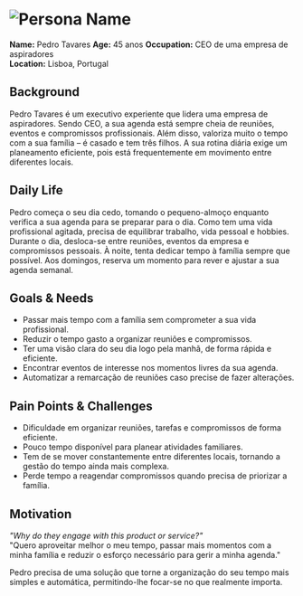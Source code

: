 # ![Persona Name](persona1.jpeg)  
**Name:** Pedro Tavares 
**Age:** 45 anos 
**Occupation:** CEO de uma empresa de aspiradores  
**Location:** Lisboa, Portugal  

## Background  
Pedro Tavares é um executivo experiente que lidera uma empresa de aspiradores. Sendo CEO, a sua agenda está sempre cheia de reuniões, eventos e compromissos profissionais. Além disso, valoriza muito o tempo com a sua família – é casado e tem três filhos. A sua rotina diária exige um planeamento eficiente, pois está frequentemente em movimento entre diferentes locais.  

## Daily Life  
Pedro começa o seu dia cedo, tomando o pequeno-almoço enquanto verifica a sua agenda para se preparar para o dia. Como tem uma vida profissional agitada, precisa de equilibrar trabalho, vida pessoal e hobbies. Durante o dia, desloca-se entre reuniões, eventos da empresa e compromissos pessoais. À noite, tenta dedicar tempo à família sempre que possível. Aos domingos, reserva um momento para rever e ajustar a sua agenda semanal.  

## Goals & Needs  
- Passar mais tempo com a família sem comprometer a sua vida profissional.
- Reduzir o tempo gasto a organizar reuniões e compromissos.
- Ter uma visão clara do seu dia logo pela manhã, de forma rápida e eficiente.
- Encontrar eventos de interesse nos momentos livres da sua agenda.
- Automatizar a remarcação de reuniões caso precise de fazer alterações. 

## Pain Points & Challenges  
- Dificuldade em organizar reuniões, tarefas e compromissos de forma eficiente.
- Pouco tempo disponível para planear atividades familiares.
- Tem de se mover constantemente entre diferentes locais, tornando a gestão do tempo ainda mais complexa.
- Perde tempo a reagendar compromissos quando precisa de priorizar a família.  

## Motivation  
*"Why do they engage with this product or service?"*  
"Quero aproveitar melhor o meu tempo, passar mais momentos com a minha família e reduzir o esforço necessário para gerir a minha agenda."

Pedro precisa de uma solução que torne a organização do seu tempo mais simples e automática, permitindo-lhe focar-se no que realmente importa. 
